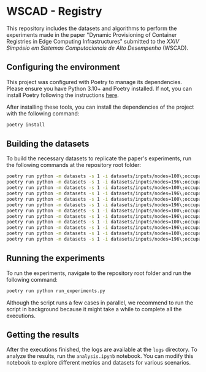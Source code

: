 # WSCAD - Registry

This repository includes the datasets and algorithms to perform the experiments made in the paper "Dynamic Provisioning of Container Registries in Edge Computing Infrastructures" submitted to the *XXIV Simpósio em Sistemas Computacionais de Alto Desempenho* (WSCAD). 

## Configuring the environment

This project was configured with Poetry to manage its dependencies. Please ensure you have Python 3.10+ and Poetry installed. If not, you can install Poetry following the instructions [here](https://python-poetry.org/docs/#installation).

After installing these tools, you can install the dependencies of the project with the following command:


```sh
poetry install
```

## Building the datasets

To build the necessary datasets to replicate the paper's experiments, run the following commands at the repository root folder:

```sh
poetry run python -m datasets -s 1 -i datasets/inputs/nodes=100\;occupation=low.json -o central\;nodes=100\;occupation=low -rp central >> create_datasets.log && \
poetry run python -m datasets -s 1 -i datasets/inputs/nodes=196\;occupation=low.json -o central\;nodes=196\;occupation=low -rp central >> create_datasets.log && \
poetry run python -m datasets -s 1 -i datasets/inputs/nodes=100\;occupation=low.json -o community\;nodes=100\;occupation=low -rp community -c 3 >> create_datasets.log && \
poetry run python -m datasets -s 1 -i datasets/inputs/nodes=196\;occupation=low.json -o community\;nodes=196\;occupation=low -rp community -c 6 >> create_datasets.log && \
poetry run python -m datasets -s 1 -i datasets/inputs/nodes=100\;occupation=low.json -o p2p\;nodes=100\;occupation=low -rp p2p >> create_datasets.log && \
poetry run python -m datasets -s 1 -i datasets/inputs/nodes=196\;occupation=low.json -o p2p\;nodes=196\;occupation=low -rp p2p >> create_datasets.log && \
poetry run python -m datasets -s 1 -i datasets/inputs/nodes=100\;occupation=high.json -o central\;nodes=100\;occupation=high -rp central >> create_datasets.log && \
poetry run python -m datasets -s 1 -i datasets/inputs/nodes=196\;occupation=high.json -o central\;nodes=196\;occupation=high -rp central >> create_datasets.log && \
poetry run python -m datasets -s 1 -i datasets/inputs/nodes=100\;occupation=high.json -o community\;nodes=100\;occupation=high -rp community -c 3 >> create_datasets.log && \
poetry run python -m datasets -s 1 -i datasets/inputs/nodes=196\;occupation=high.json -o community\;nodes=196\;occupation=high -rp community -c 6 >> create_datasets.log && \
poetry run python -m datasets -s 1 -i datasets/inputs/nodes=100\;occupation=high.json -o p2p\;nodes=100\;occupation=high -rp p2p >> create_datasets.log && \
poetry run python -m datasets -s 1 -i datasets/inputs/nodes=196\;occupation=high.json -o p2p\;nodes=196\;occupation=high -rp p2p >> create_datasets.log
```

## Running the experiments

To run the experiments, navigate to the repository root folder and run the following command:

```sh
poetry run python run_experiments.py
```

Although the script runs a few cases in parallel, we recommend to run the script in background because it might take a while to complete all the executions.

## Getting the results

After the executions finished, the logs are available at the `logs` directory. To analyze the results, run the `analysis.ipynb` notebook. You can modify this notebook to explore different metrics and datasets for various scenarios.
